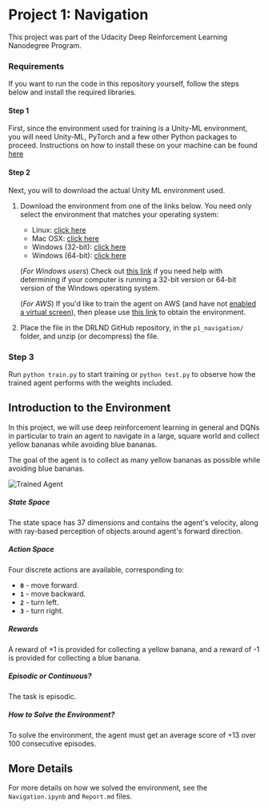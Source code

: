 [//]: # (Image References)

[image1]: https://user-images.githubusercontent.com/10624937/42135619-d90f2f28-7d12-11e8-8823-82b970a54d7e.gif "Trained Agent"

# Project 1: Navigation

This project was part of the Udacity Deep Reinforcement Learning Nanodegree Program.

### Requirements

If you want to run the code in this repository yourself, follow the steps below and install the 
required libraries. 

#### Step 1

First, since the environment used for training is a Unity-ML environment, 
you will need Unity-ML, PyTorch and a few other Python packages to proceed. 
Instructions on how to install these
on your machine can be found [here](https://github.com/udacity/deep-reinforcement-learning#dependencies)

#### Step 2
Next, you will to download the actual Unity ML environment used.

1. Download the environment from one of the links below.  You need only select the environment that matches your operating system:
    - Linux: [click here](https://s3-us-west-1.amazonaws.com/udacity-drlnd/P1/Banana/Banana_Linux.zip)
    - Mac OSX: [click here](https://s3-us-west-1.amazonaws.com/udacity-drlnd/P1/Banana/Banana.app.zip)
    - Windows (32-bit): [click here](https://s3-us-west-1.amazonaws.com/udacity-drlnd/P1/Banana/Banana_Windows_x86.zip)
    - Windows (64-bit): [click here](https://s3-us-west-1.amazonaws.com/udacity-drlnd/P1/Banana/Banana_Windows_x86_64.zip)
    
    (_For Windows users_) Check out [this link](https://support.microsoft.com/en-us/help/827218/how-to-determine-whether-a-computer-is-running-a-32-bit-version-or-64) if you need help with determining if your computer is running a 32-bit version or 64-bit version of the Windows operating system.

    (_For AWS_) If you'd like to train the agent on AWS (and have not [enabled a virtual screen](https://github.com/Unity-Technologies/ml-agents/blob/master/docs/Training-on-Amazon-Web-Service.md)), then please use [this link](https://s3-us-west-1.amazonaws.com/udacity-drlnd/P1/Banana/Banana_Linux_NoVis.zip) to obtain the environment.

2. Place the file in the DRLND GitHub repository, in the
   `p1_navigation/` folder, and unzip (or decompress) the file.


### Step 3
Run `python train.py` to start training or `python test.py` to observe how the trained agent performs with 
the weights included.


## Introduction to the Environment

In this project, we will use deep reinforcement learning in general and DQNs in particular to 
train an agent to navigate in a large, square world and collect yellow
bananas while avoiding blue bananas.

The goal of the agent is to collect as many yellow bananas 
as possible while avoiding blue bananas.  

![Trained Agent][image1]

##### State Space

The state space has 37 dimensions and contains the agent's velocity, along with
ray-based perception of objects around agent's forward direction. 

##### Action Space

Four discrete actions are available, corresponding to:
- **`0`** - move forward.
- **`1`** - move backward.
- **`2`** - turn left.
- **`3`** - turn right.

##### Rewards

A reward of +1 is provided for collecting a yellow banana, 
and a reward of -1 is provided for collecting a blue banana.



##### Episodic or Continuous?
The task is episodic.


##### How to Solve the Environment?

To solve the environment, the agent must get
an average score of +13 over 100 consecutive episodes.


## More Details

For more details on how we solved the environment, see the `Navigation.ipynb` and `Report.md` files.
